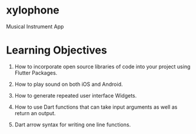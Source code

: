 # xylophone

Musical Instrument App

# Learning Objectives
1. How to incorporate open source libraries of code into your project using Flutter Packages.

2. How to play sound on both iOS and Android.

3. How to generate repeated user interface Widgets.

4. How to use Dart functions that can take input arguments as well as return an output.

5. Dart arrow syntax for writing one line functions.
